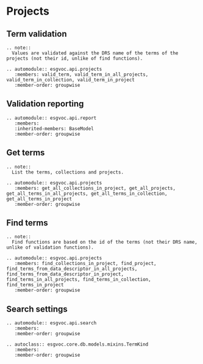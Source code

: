 # Projects

## Term validation

```{eval-rst}
.. note::
  Values are validated against the DRS name of the terms of the projects (not their id, unlike of find functions).
```

```{eval-rst}
.. automodule:: esgvoc.api.projects
   :members: valid_term, valid_term_in_all_projects, valid_term_in_collection, valid_term_in_project
   :member-order: groupwise
```

## Validation reporting

```{eval-rst}
.. automodule:: esgvoc.api.report
   :members:
   :inherited-members: BaseModel
   :member-order: groupwise
```

## Get terms

```{eval-rst}
.. note::
  List the terms, collections and projects.
```

```{eval-rst}
.. automodule:: esgvoc.api.projects
   :members: get_all_collections_in_project, get_all_projects, get_all_terms_in_all_projects, get_all_terms_in_collection, get_all_terms_in_project
   :member-order: groupwise
```

## Find terms

```{eval-rst}
.. note::
  Find functions are based on the id of the terms (not their DRS name, unlike of validation functions).
```

```{eval-rst}
.. automodule:: esgvoc.api.projects
   :members: find_collections_in_project, find_project, find_terms_from_data_descriptor_in_all_projects, find_terms_from_data_descriptor_in_project, find_terms_in_all_projects, find_terms_in_collection, find_terms_in_project
   :member-order: groupwise
```

## Search settings

```{eval-rst}
.. automodule:: esgvoc.api.search
   :members:
   :member-order: groupwise
```
```{eval-rst}
.. autoclass:: esgvoc.core.db.models.mixins.TermKind
   :members:
   :member-order: groupwise
```